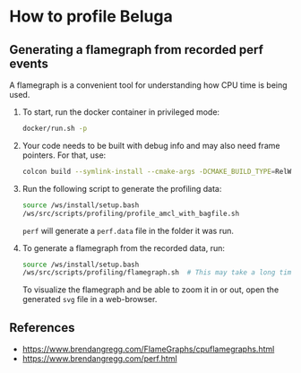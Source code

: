 # How to profile Beluga

## Generating a flamegraph from recorded perf events

A flamegraph is a convenient tool for understanding how CPU time is being used.

1. To start, run the docker container in privileged mode:
    ```bash
    docker/run.sh -p
    ```

2. Your code needs to be built with debug info and may also need frame pointers.
    For that, use:
    ```bash
    colcon build --symlink-install --cmake-args -DCMAKE_BUILD_TYPE=RelWithDebInfo -DCMAKE_CXX_FLAGS="-fno-omit-frame-pointer"
    ```

3. Run the following script to generate the profiling data:
    ```bash
    source /ws/install/setup.bash
    /ws/src/scripts/profiling/profile_amcl_with_bagfile.sh
    ```
    `perf` will generate a `perf.data` file in the folder it was run.

4. To generate a flamegraph from the recorded data, run:
    ```bash
    source /ws/install/setup.bash
    /ws/src/scripts/profiling/flamegraph.sh  # This may take a long time
    ```
    To visualize the flamegraph and be able to zoom it in or out, open the generated `svg` file in a web-browser.

## References

- https://www.brendangregg.com/FlameGraphs/cpuflamegraphs.html
- https://www.brendangregg.com/perf.html
